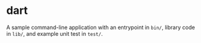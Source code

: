 # dart
A sample command-line application with an entrypoint in `bin/`, library code
in `lib/`, and example unit test in `test/`.
